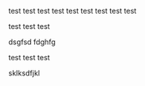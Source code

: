 test test test
test test test
test test test

test test test


dsgfsd
fdghfg

test
test
test


sklksdfjkl